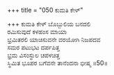 +++
title = "050 ಕುಮತಿ ಕೇಳ್"

+++
ಕುಮತಿ ಕೇಳ್ ಬೊಬ್ಬುಲಿಯ ಬನದಲಿ  
ರಮಿಸುವುದೆ ಕಳಹಂಸ ಮಾಯಾ  
ಭ್ರಮಿತರಲಿ ಯಾಚಿಸುವನೇ ವರಯೋಗಿ ನಿಜಪದವ  
ಸಮರ ಪಟುಭಟ ದರ್ಪಪಿತ್ತ  
ಭ್ರಮ ವಿಸಂಸ್ಥುಲ ಚಪಳಚಿತ್ತ  
ಸ್ಥಿಮಿತ ಭೂಪರ ಬಗೆವನೇ ತಾನೆಂದನಾ ಭೀಷ್ಮ    ॥50॥